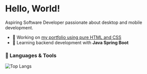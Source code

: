 # Hello, World!

Aspiring Software Developer passionate about desktop and mobile development.  

- 🔭 Working on [my portfolio using pure HTML and CSS](https://github.com/kal-i/johnpaulmaceres.github.io)  
- 🌱 Learning backend development with **Java Spring Boot**  

### 🔨 Languages & Tools  
![Top Langs](https://github-readme-stats.vercel.app/api/top-langs/?username=kal-i&layout=compact&theme=transparent&langs_count=6)  
